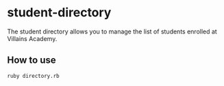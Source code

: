 # student-directory

The student directory allows you to manage the list of students enrolled at Villains Academy.

## How to use

```shell
ruby directory.rb
```